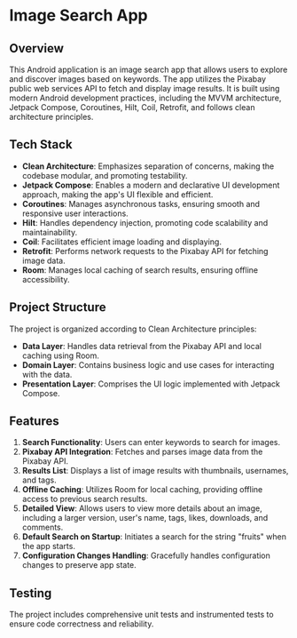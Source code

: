 # Image Search App

## Overview

This Android application is an image search app that allows users to explore and discover images based on keywords. The app utilizes the Pixabay public web services API to fetch and display image results. It is built using modern Android development practices, including the MVVM architecture, Jetpack Compose, Coroutines, Hilt, Coil, Retrofit, and follows clean architecture principles.

## Tech Stack

- **Clean Architecture**: Emphasizes separation of concerns, making the codebase modular, and promoting testability.
- **Jetpack Compose**: Enables a modern and declarative UI development approach, making the app's UI flexible and efficient.
- **Coroutines**: Manages asynchronous tasks, ensuring smooth and responsive user interactions.
- **Hilt**: Handles dependency injection, promoting code scalability and maintainability.
- **Coil**: Facilitates efficient image loading and displaying.
- **Retrofit**: Performs network requests to the Pixabay API for fetching image data.
- **Room**: Manages local caching of search results, ensuring offline accessibility.

## Project Structure

The project is organized according to Clean Architecture principles:

- **Data Layer**: Handles data retrieval from the Pixabay API and local caching using Room.
- **Domain Layer**: Contains business logic and use cases for interacting with the data.
- **Presentation Layer**: Comprises the UI logic implemented with Jetpack Compose.

## Features

1. **Search Functionality**: Users can enter keywords to search for images.
2. **Pixabay API Integration**: Fetches and parses image data from the Pixabay API.
3. **Results List**: Displays a list of image results with thumbnails, usernames, and tags.
4. **Offline Caching**: Utilizes Room for local caching, providing offline access to previous search results.
5. **Detailed View**: Allows users to view more details about an image, including a larger version, user's name, tags, likes, downloads, and comments.
6. **Default Search on Startup**: Initiates a search for the string "fruits" when the app starts.
7. **Configuration Changes Handling**: Gracefully handles configuration changes to preserve app state.

## Testing

The project includes comprehensive unit tests and instrumented tests to ensure code correctness and reliability.
